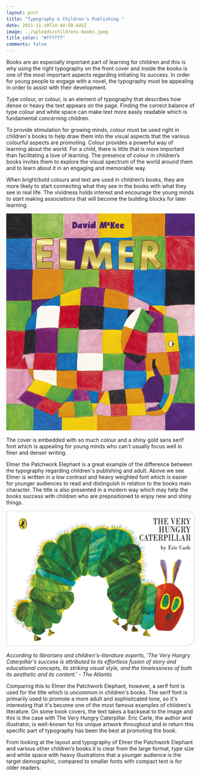```yaml
---
layout: post
title: "Typography & Children's Publishing "
date: 2021-11-10T14:44:50.645Z
image: ../uploads/childrens-books.jpeg
title_color: "#ffffff"
comments: false
---
```

Books are an especially important part of learning for children and this is why using the right typography on the front cover and inside the books is one of the most important aspects regarding initiating its success. In order for young people to engage with a novel, the typography must be appealing in order to assist with their development.

Type colour, or colour, is an element of typography that describes how dense or heavy the text appears on the page. Finding the correct balance of type colour and white space can make text more easily readable which is fundamental concerning children.

To provide stimulation for growing minds, colour must be used right in children's books to help draw them into the visual aspects that the various colourful aspects are promoting. Colour provides a powerful way of learning about the world. For a child, there is little that is more important than facilitating a love of learning. The presence of colour in children’s books invites them to explore the visual spectrum of the world around them and to learn about it in an engaging and memorable way.

When bright/bold colours and text are used in children’s books, they are more likely to start connecting what they see in the books with what they see in real life. The vividness holds interest and encourage the young minds to start making associations that will become the building blocks for later learning.

![](../uploads/91gmyesqqyl.jpeg "'Elmer the Patchwork Elephant' is a well-known and bestselling children's book.")

The cover is embedded with so much colour and a shiny gold sans serif font which is appealing for young minds who can't usually focus well in finer and denser writing. 

Elmer the Patchwork Elephant is a great example of the difference between the typography regarding children's publishing and adult. Above we see Elmer is written in a low contrast and heavy weighted font which is easier for younger audiences to read and distinguish in relation to the books main character. The title is also presented in a modern way which may help the books success with children who are prepositioned to enjoy new and shiny things. 

![](../uploads/81seu48cujs.jpeg "'The Very Hungry Caterpillar' - One of the biggest and best-selling children's books of all time.")

*According to librarians and children's-literature experts, 'The Very Hungry Caterpillar's success is attributed to its effortless fusion of story and educational concepts, its striking visual style, and the timelessness of both its aesthetic and its content.' - The Atlantic*

Comparing this to Elmer the Patchwork Elephant, however, a serif font is used for the title which is uncommon in children's books. The serif font is primarily used to promote a more adult and sophisitcated tone, so it's interesting that it's become one of the most famous examples of children's literature. On some book covers, the text takes a backseat to the image and this is the case with The Very Hungry Caterpillar. Eric Carle, the author and illustrator, is well-known for his unique artwork throughout and in return this specific part of typography has been the best at promoting the book. 

From looking at the layout and typography of Elmer the Patchwork Elephant and various other children’s books it is clear from the large format, type size and white space with heavy illustrations that a younger audience is the target demographic, compared to smaller fonts with compact text is for older readers.